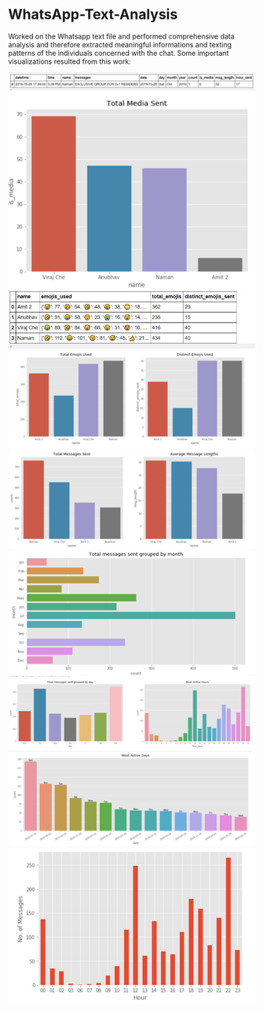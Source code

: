 # WhatsApp-Text-Analysis
Worked on the Whatsapp text file and performed comprehensive data analysis and therefore extracted meaningful informations and texting patterns of the individuals concerned with the chat.
Some important visualizations resulted from this work:

<img src="images/image1.png">

<img src="images/image2.png">

<img src="images/image3.png">

<img src="images/image4.png">

<img src="images/image5.png">

<img src="images/image6.png">

<img src="images/image7.png">

<img src="images/image8.png">

<img src="images/image9.png">
